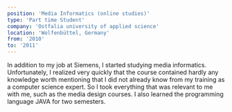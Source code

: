 ```yaml
---
position: 'Media Informatics (online studies)'
type: 'Part time Student'
company: 'Ostfalia university of applied science'
location: 'Wolfenbüttel, Germany'
from: '2010'
to: '2011'
---
```

In addition to my job at Siemens, I started studying media informatics. Unfortunately, I realized very quickly that the course contained hardly any knowledge worth mentioning that I did not already know from my training as a computer science expert. So I took everything that was relevant to me with me, such as the media design courses. I also learned the programming language JAVA for two semesters.